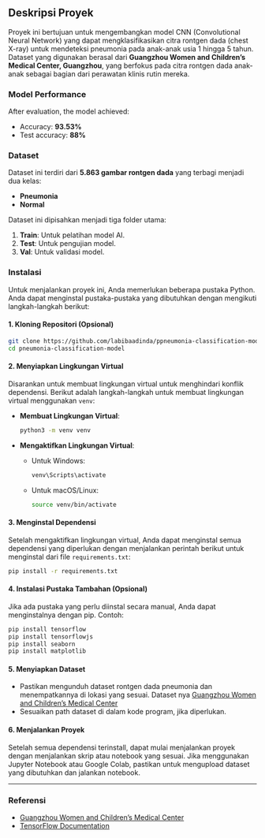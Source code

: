 ## Deskripsi Proyek

Proyek ini bertujuan untuk mengembangkan model CNN (Convolutional Neural Network) yang dapat mengklasifikasikan citra rontgen dada (chest X-ray) untuk mendeteksi pneumonia pada anak-anak usia 1 hingga 5 tahun. Dataset yang digunakan berasal dari **Guangzhou Women and Children’s Medical Center, Guangzhou**, yang berfokus pada citra rontgen dada anak-anak sebagai bagian dari perawatan klinis rutin mereka.

### Model Performance
After evaluation, the model achieved:

* Accuracy: **93.53%**
* Test accuracy: **88%**


### Dataset

Dataset ini terdiri dari **5.863 gambar rontgen dada** yang terbagi menjadi dua kelas:

* **Pneumonia**
* **Normal**

Dataset ini dipisahkan menjadi tiga folder utama:

1. **Train**: Untuk pelatihan model AI.
2. **Test**: Untuk pengujian model.
3. **Val**: Untuk validasi model.

### Instalasi

Untuk menjalankan proyek ini, Anda memerlukan beberapa pustaka Python. Anda dapat menginstal pustaka-pustaka yang dibutuhkan dengan mengikuti langkah-langkah berikut:

#### 1. **Kloning Repositori (Opsional)**
```bash
git clone https://github.com/labibaadinda/ppneumonia-classification-model.git
cd pneumonia-classification-model
```

#### 2. **Menyiapkan Lingkungan Virtual**

Disarankan untuk membuat lingkungan virtual untuk menghindari konflik dependensi. Berikut adalah langkah-langkah untuk membuat lingkungan virtual menggunakan `venv`:

* **Membuat Lingkungan Virtual**:

  ```bash
  python3 -m venv venv
  ```

* **Mengaktifkan Lingkungan Virtual**:

  * Untuk Windows:

    ```bash
    venv\Scripts\activate
    ```
  * Untuk macOS/Linux:

    ```bash
    source venv/bin/activate
    ```

#### 3. **Menginstal Dependensi**

Setelah mengaktifkan lingkungan virtual, Anda dapat menginstal semua dependensi yang diperlukan dengan menjalankan perintah berikut untuk menginstal dari file `requirements.txt`:

```bash
pip install -r requirements.txt
```

#### 4. **Instalasi Pustaka Tambahan (Opsional)**

Jika ada pustaka yang perlu diinstal secara manual, Anda dapat menginstalnya dengan pip. Contoh:

```bash
pip install tensorflow
pip install tensorflowjs
pip install seaborn
pip install matplotlib
```

#### 5. **Menyiapkan Dataset**

* Pastikan mengunduh dataset rontgen dada pneumonia dan menempatkannya di lokasi yang sesuai. Dataset nya [Guangzhou Women and Children’s Medical Center](https://www.researchgate.net/figure/The-splits-of-the-pneumonia-datasets-from-Guangzhou-Women-and-Childrens-Medical-Center_tbl1_348896669)
* Sesuaikan path dataset di dalam kode program, jika diperlukan.

#### 6. **Menjalankan Proyek**

Setelah semua dependensi terinstall, dapat mulai menjalankan proyek dengan menjalankan skrip atau notebook yang sesuai. Jika menggunakan Jupyter Notebook atau Google Colab, pastikan untuk mengupload dataset yang dibutuhkan dan jalankan notebook.

---

### Referensi

* [Guangzhou Women and Children’s Medical Center](https://www.researchgate.net/figure/The-splits-of-the-pneumonia-datasets-from-Guangzhou-Women-and-Childrens-Medical-Center_tbl1_348896669)
* [TensorFlow Documentation](https://www.tensorflow.org/)

